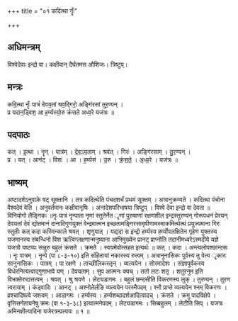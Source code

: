 +++
title = "०१ कदित्था नॄँः"

+++
## अधिमन्त्रम्
विश्वेदेवाः इन्द्रो वा। कक्षीवान् दैर्घतमस औशिजः। त्रिष्टुप्।

## मन्त्रः
कदि॒त्था नॄँः पात्रं॑ देवय॒तां श्रव॒द्गिरो॒ अङ्गि॑रसां तुर॒ण्यन् ।  
प्र यदान॒ड्विश॒ आ ह॒र्म्यस्यो॒रु क्रं॑सते अध्व॒रे यज॑त्रः ॥

## पदपाठः
कत् । इ॒त्था । नॄन् । पात्र॑म् । दे॒व॒ऽय॒ताम् । श्रव॑त् । गिरः॑ । अङ्गि॑रसाम् । तु॒र॒ण्यन् ।  
प्र । यत् । आन॑ट् । विशः॑ । आ । ह॒र्म्यस॑ । उ॒रु । क्रं॒स॒ते॒ । अ॒ध्व॒रे । यज॑त्रः ॥

## भाष्यम्
अष्टादशेऽनुवाके षट् सूक्तानि । तत्र कदित्थेति पंचदशर्चं प्रथमं सूक्तम् । अत्रानुक्रम्यते । कदित्था पंचोना वैश्वदेवं वेति । अनुवर्तमानः कक्षीवानृषिः । अनादेशपरिभाषया त्रिष्टुप् । विश्वे देवा इन्द्रो वा देवता ॥ विनियोगो लैङ्गिकः ॥नॄः पात्रं नॄन्पाता नृणां स्तुतेर्नेत ॄणां पुरुषाणां रक्षणशील इन्द्रस्तुरण्यन् गोरूपधनं प्रेरयन् देवयतां देवं द्योतमानं दानादिगुणयुक्तं वेन्द्रमात्मन इच्छतामङ्गिरसामृषीणामस्माकमित्थेत्थं प्रयुज्यमाना गिरः स्तुतीः कत् कदा कस्मिन्काले श्रवत् । शृणुयात् । यद्यदा स इन्द्रो हर्म्यस्य हर्म्योपलक्षितेन गृहेण युक्तस्य यजमानस्य संबन्धिनो विश ऋत्विग्लक्षणान्मनुष्याना आभिमुख्येन प्रानट् प्राप्नोति तदानीमध्वरेऽस्मदीये यज्ञे यजत्रो यष्टव्यः सन्नुरु बहुलं क्रंसते । क्रमते । स्वयमेवोत्सहत इत्यर्थः ॥ कत् । कदा । अन्त्यलोपश्छान्दसः । नॄः पात्रम् । नॄन्पे (पा ८-३-१०) इति संहितायां नकारस्य रुत्वम् । अत्रानुनासिकः पूर्वस्य तु वेत्य ॄकारः सानुनासिकः । पात्रम् । पा रक्षणे । ताच्छीलिकस्तृन् । व्यत्ययेन । सोरमादेशः । संज्ञापूर्वकस्य विधेरनित्यत्वाद्गुणाभावे यण् । देवयताम् । सुप आत्मनः क्यच् । ततो लटः शतृ । शतुरनुम इति विभक्तेरुदात्तत्वम् । श्रवत् । श्रु श्रवणे । लेट्यडागमः । बहुलं छन्दसीति विकरणस्य लुक् । तुरण्यन् । तुरण त्वरायाम् । कंड्वादिः । आनट् । अश्नोतेर्लङि व्यत्ययेन परस्मैपदम् । श्नौ प्राप्ते व्यत्ययेन श्नम् विकरणः । व्रश्चादिषत्वे जश्त्वम् । आडागमः । हर्म्यस्य । हर्म्यशब्दादर्शआदित्वादच् । क्रंसते । क्रमु पादविक्षेपे । वृत्तिसर्गतायनेषु क्रमः (पा १-३-३८) इत्यात्मनेपदम् । लेट्यडागमः । सिब्बहुलम् । लेटीति सिप् । यजत्रः अमिनक्षीत्यादिना यजेरत्रन्प्रत्ययः ॥ १ ॥